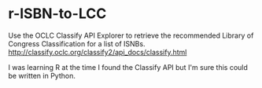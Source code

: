 # r-ISBN-to-LCC

Use the OCLC Classify API Explorer to retrieve the recommended Library of Congress Classification for a list of ISNBs. http://classify.oclc.org/classify2/api_docs/classify.html

I was learning R at the time I found the Classify API but I'm sure this could be written in Python.
